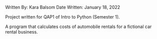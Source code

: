 Written By: Kara Balsom
Date Written: January 18, 2022

Project written for QAP1 of Intro to Python (Semester 1).

A program that calculates costs of automobile rentals for a fictional car rental business. 

